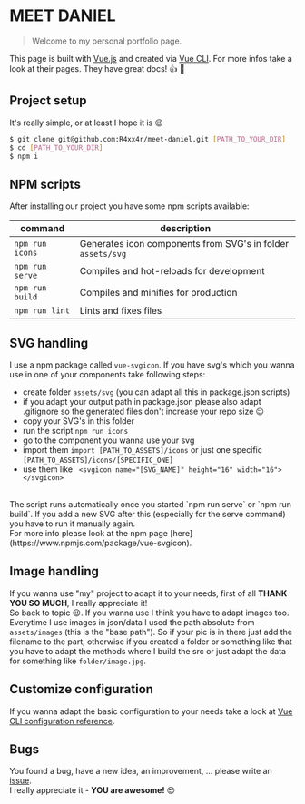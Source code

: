 # MEET DANIEL

> Welcome to my personal portfolio page.

This page is built with [Vue.js](https://vuejs.org/) and created via [Vue CLI](https://cli.vuejs.org/). For more infos take a look at their pages. They have great docs! :thumbsup: :muscle: 

## Project setup
It's really simple, or at least I hope it is :wink:

```bash 
$ git clone git@github.com:R4xx4r/meet-daniel.git [PATH_TO_YOUR_DIR]
$ cd [PATH_TO_YOUR_DIR]
$ npm i
```

## NPM scripts
After installing our project you have some npm scripts available:

| command | description |
| ---------- | ---------- |
| `npm run icons` | Generates icon components from SVG's in folder `assets/svg` |
| `npm run serve` | Compiles and hot-reloads for development |
| `npm run build` | Compiles and minifies for production |
| `npm run lint` | Lints and fixes files |

## SVG handling
I use a npm package called `vue-svgicon`. If you have svg's which you wanna use in one of your components take following steps:
* create folder `assets/svg` (you can adapt all this in package.json scripts)
* if you adapt your output path in package.json please also adapt .gitignore so the generated files don't increase your repo size :wink:
* copy your SVG's in this folder
* run the script `npm run icons`
* go to the component you wanna use your svg
* import them `import [PATH_TO_ASSETS]/icons` or just one specific `[PATH_TO_ASSETS]/icons/[SPECIFIC_ONE]`
* use them like ` <svgicon name="[SVG_NAME]" height="16" width="16"></svgicon>`
<br>
The script runs automatically once you started `npm run serve` or `npm run build`. If you add a new SVG after this (especially for the serve command) you have to run it manually again.
<br>
For more info please look at the npm page [here](https://www.npmjs.com/package/vue-svgicon).

## Image handling
If you wanna use "my" project to adapt it to your needs, first of all **THANK YOU SO MUCH**, I really appreciate it!<br>
So back to topic :wink:. If you wanna use I think you have to adapt images too. Everytime I use images in json/data I used the path absolute from `assets/images` (this is the "base path"). So if your pic is in there just add the filename to the part, otherwise if you created a folder or something like that you have to adapt the methods where I build the src or just adapt the data for something like `folder/image.jpg`.

## Customize configuration
If you wanna adapt the basic configuration to your needs take a look at [Vue CLI configuration reference](https://cli.vuejs.org/config/).


## Bugs
You found a bug, have a new idea, an improvement, ... please write an [issue](https://github.com/R4xx4r/meet-daniel/issues). <br>
I really appreciate it - **YOU are awesome!** :sunglasses:
